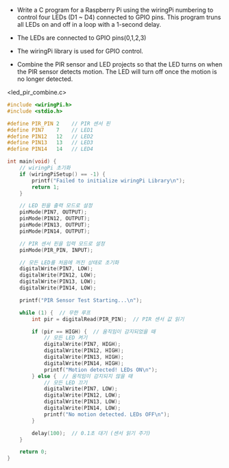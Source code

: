 
- Write a C program for a Raspberry Pi using the wiringPi numbering to control four LEDs (D1 ~ D4) connected to GPIO pins. This program truns all LEDs on and off in a loop with a 1-second delay.
- The LEDs are connected to GPIO pins(0,1,2,3)
- The wiringPi library is used for GPIO control.

- Combine the PIR sensor and LED projects so that the LED turns on when the PIR sensor detects motion. The LED will turn off once the motion is no longer detected.

<led_pir_combine.c>
```c
#include <wiringPi.h>
#include <stdio.h>

#define PIR_PIN 2    // PIR 센서 핀
#define PIN7    7    // LED1
#define PIN12   12   // LED2
#define PIN13   13   // LED3
#define PIN14   14   // LED4

int main(void) {
    // wiringPi 초기화
    if (wiringPiSetup() == -1) {
        printf("Failed to initialize wiringPi Library\n");
        return 1;
    }

    // LED 핀을 출력 모드로 설정
    pinMode(PIN7, OUTPUT);
    pinMode(PIN12, OUTPUT);
    pinMode(PIN13, OUTPUT);
    pinMode(PIN14, OUTPUT);

    // PIR 센서 핀을 입력 모드로 설정
    pinMode(PIR_PIN, INPUT);

    // 모든 LED를 처음에 꺼진 상태로 초기화
    digitalWrite(PIN7, LOW);
    digitalWrite(PIN12, LOW);
    digitalWrite(PIN13, LOW);
    digitalWrite(PIN14, LOW);

    printf("PIR Sensor Test Starting...\n");

    while (1) {  // 무한 루프
        int pir = digitalRead(PIR_PIN);  // PIR 센서 값 읽기

        if (pir == HIGH) {  // 움직임이 감지되었을 때
            // 모든 LED 켜기
            digitalWrite(PIN7, HIGH);
            digitalWrite(PIN12, HIGH);
            digitalWrite(PIN13, HIGH);
            digitalWrite(PIN14, HIGH);
            printf("Motion detected! LEDs ON\n");
        } else {  // 움직임이 감지되지 않을 때
            // 모든 LED 끄기
            digitalWrite(PIN7, LOW);
            digitalWrite(PIN12, LOW);
            digitalWrite(PIN13, LOW);
            digitalWrite(PIN14, LOW);
            printf("No motion detected. LEDs OFF\n");
        }

        delay(100);  // 0.1초 대기 (센서 읽기 주기)
    }

    return 0;
}

```


